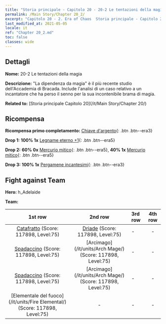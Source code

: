 ```yaml
---
title: "Storia principale - Capitolo 20 - 20-2 Le tentazioni della magia"
permalink: /Main Story/Chapter 20_2/
excerpt: "Capitolo 20 - 2. Era of Chaos  Storia principale - Capitolo 20_2. 20-2 Le tentazioni della magia"
last_modified_at: 2021-05-05
locale: it
ref: "Chapter 20_2.md"
toc: false
classes: wide
---
```


## Dettagli

 **Nome:** 20-2 Le tentazioni della magia

 **Descrizione:** \"La dipendenza da magia\" è il più recente studio dell'Accademia di Bracada. Include l'analisi di un caso relativo a un incantatore che ha perso il senno per la sua incontenibile brama di magia.

 **Related to:** [Storia principale Capitolo 20](/it/Main Story/Chapter 20/)

## Ricompensa

 **Ricompensa primo completamento:** [Chiave d'argento](/ItemsIT/con_693/){: .btn .btn--era3}

 **Drop 1:** **100% 1x** [Legname eterno +1](/ItemsIT/mat_69/){: .btn .btn--era5}

 **Drop 2:** **60% 0x** [Mercurio mitico](/ItemsIT/mat_63/){: .btn .btn--era5}, **40% 1x** [Mercurio mitico](/ItemsIT/mat_63/){: .btn .btn--era5}

 **Drop 3:** **100% 1x** [Pergamene incantesimi](/ItemsIT/con_694/){: .btn .btn--era3}


## Fight against Team
 **Hero:** h_Adelaide

 **Team:**


  | 1st row | 2nd row | 3rd row | 4th row |
  |:----:|:----:|:----|:----:|
  | [Catafratto](/it/units/Cavalier/) (Score: 117898, Level:75)  | [Driade](/it/units/Sprite/) (Score: 117898, Level:75)  | - | - |
  | [Spadaccino](/it/units/Swordsman/) (Score: 117898, Level:75)  | [Arcimago](/it/units/Arch Mage/) (Score: 117898, Level:75)  | - | - |
  | [Spadaccino](/it/units/Swordsman/) (Score: 117898, Level:75)  | [Arcimago](/it/units/Arch Mage/) (Score: 117898, Level:75)  | - | - |
  | [Elementale del fuoco](/it/units/Fire Elemental/) (Score: 117898, Level:75)  | - | - | - |


